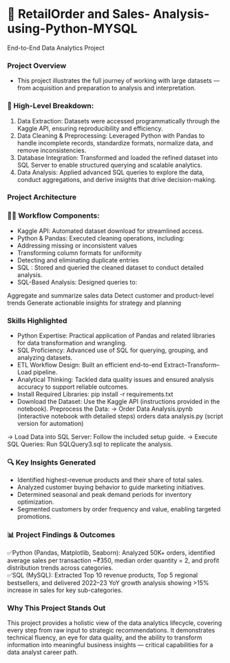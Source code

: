 # 📌 RetailOrder and Sales- Analysis-using-Python-MYSQL

End-to-End Data Analytics Project
<h3>Project Overview</h3>

* This project illustrates the full journey of working with large datasets — from acquisition and preparation to analysis and interpretation.

<h3>🔹 High-Level Breakdown:</h3>

1. Data Extraction: Datasets were accessed programmatically through the Kaggle API, ensuring reproducibility and efficiency.
2. Data Cleaning & Preprocessing: Leveraged Python with Pandas to handle incomplete records, standardize formats, normalize data, and remove inconsistencies.
3. Database Integration: Transformed and loaded the refined dataset into SQL Server to enable structured querying and scalable analytics.
4. Data Analysis: Applied advanced SQL queries to explore the data, conduct aggregations, and derive insights that drive decision-making.

<h3>Project Architecture</h3>

### ⛓‍💥 Workflow Components:

* Kaggle API: Automated dataset download for streamlined access.
* Python & Pandas: Executed cleaning operations, including:
* Addressing missing or inconsistent values
* Transforming column formats for uniformity
* Detecting and eliminating duplicate entries
* SQL : Stored and queried the cleaned dataset to conduct detailed analysis.
* SQL-Based Analysis: Designed queries to:

Aggregate and summarize sales data
Detect customer and product-level trends
Generate actionable insights for strategy and planning

<h3>Skills Highlighted</h3>

* Python Expertise: Practical application of Pandas and related libraries for data transformation and wrangling.
* SQL Proficiency: Advanced use of SQL for querying, grouping, and analyzing datasets.
* ETL Workflow Design: Built an efficient end-to-end Extract–Transform–Load pipeline.
* Analytical Thinking: Tackled data quality issues and ensured analysis accuracy to support reliable outcomes.
* Install Required Libraries: pip install -r requirements.txt
* Download the Dataset: Use the Kaggle API (instructions provided in the notebook).
Preprocess the Data:
→  Order Data Analysis.ipynb (interactive notebook with detailed steps)
orders data analysis.py (script version for automation)

→ Load Data into SQL Server: Follow the included setup guide.
→ Execute SQL Queries: Run SQLQuery3.sql to replicate the analysis.
<h3>🔍 Key Insights Generated</h3>

* Identified highest-revenue products and their share of total sales.
* Analyzed customer buying behavior to guide marketing initiatives.
* Determined seasonal and peak demand periods for inventory optimization.
* Segmented customers by order frequency and value, enabling targeted promotions.
###  📊 Project Findings & Outcomes
✅Python (Pandas, Matplotlib, Seaborn): Analyzed 50K+ orders, identified average sales per transaction ~₹350, median order quantity = 2, and profit distribution trends across categories.  
✅SQL (MySQL): Extracted Top 10 revenue products, Top 5 regional bestsellers, and delivered 2022–23 YoY growth analysis showing >15% increase in sales for key sub-categories.

<h3>Why This Project Stands Out</h3>

This project provides a holistic view of the data analytics lifecycle, covering every step from raw input to strategic recommendations. It demonstrates technical fluency, an eye for data quality, and the ability to transform information into meaningful business insights — critical capabilities for a data analyst career path.
